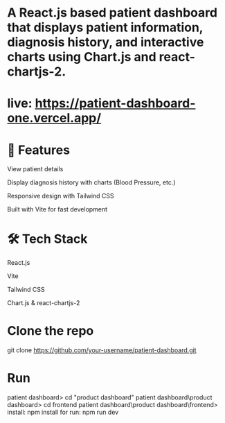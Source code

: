 # A React.js based patient dashboard that displays patient information, diagnosis history, and interactive charts using Chart.js and react-chartjs-2.
# live: https://patient-dashboard-one.vercel.app/
# 🚀 Features

View patient details

Display diagnosis history with charts (Blood Pressure, etc.)

Responsive design with Tailwind CSS

Built with Vite for fast development

# 🛠️ Tech Stack

React.js

Vite

Tailwind CSS

Chart.js & react-chartjs-2
# Clone the repo
git clone https://github.com/your-username/patient-dashboard.git
# Run
patient dashboard> cd "product dashboard"
patient dashboard\product dashboard> cd frontend
patient dashboard\product dashboard\frontend> 
install:
npm install
for run:
npm run dev
